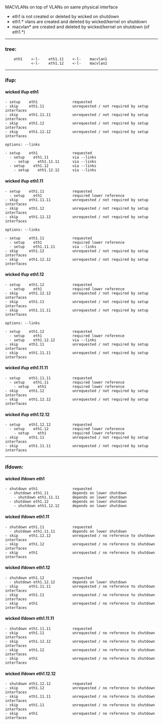 MACVLANs on top of VLANs on same physical interface

- eth1 is not created or deleted by wicked on shutdown
- eth1.* vlans are created and deleted by wicked/kernel on shutdown
- macvlan* are created and deleted by wicked/kernel on shutdown (of eth1.*)

---

### tree:
```
    eth1    <-l-    eth1.11    <-l-    macvlan1
            <-l-    eth1.12    <-l-    macvlan2
```

---

### ifup:

#### wicked ifup eth1

    - setup    eth1                requested
    - skip     eth1.11             unrequested / not required by setup interfaces
    - skip     eth1.11.11          unrequested / not required by setup interfaces
    - skip     eth1.12             unrequested / not required by setup interfaces
    - skip     eth1.12.12          unrequested / not required by setup interfaces

    options: --links

    - setup    eth1                requested
      - setup    eth1.11           via --links
        - setup    eth1.11.11      via --links
      - setup    eth1.12           via --links
        - setup    eth1.12.12      via --links

#### wicked ifup eth1.11

    - setup    eth1.11             requested
      - setup    eth1              required lower reference
    - skip     eth1.11.11          unrequested / not required by setup interfaces
    - skip     eth1.12             unrequested / not required by setup interfaces
    - skip     eth1.12.12          unrequested / not required by setup interfaces

    options: --links

    - setup    eth1.11             requested
      - setup    eth1              required lower reference
      - setup    eth1.11.11        via --links
    - skip     eth1.12             unrequested / not required by setup interfaces
    - skip     eth1.12.12          unrequested / not required by setup interfaces

#### wicked ifup eth1.12

    - setup    eth1.12             requested
      - setup    eth1              required lower reference
    - skip     eth1.12.12          unrequested / not required by setup interfaces
    - skip     eth1.11             unrequested / not required by setup interfaces
    - skip     eth1.11.11          unrequested / not required by setup interfaces

    options: --links

    - setup    eth1.12             requested
      - setup    eth1              required lower reference
      - setup    eth1.12.12        via --links
    - skip     eth1.11             unrequested / not required by setup interfaces
    - skip     eth1.11.11          unrequested / not required by setup interfaces

#### wicked ifup eth1.11.11

    - setup    eth1.11.11          requested
      - setup    eth1.11           required lower reference
        - setup    eth1            required lower reference
    - skip     eth1.12             unrequested / not required by setup interfaces
    - skip     eth1.12.12          unrequested / not required by setup interfaces

#### wicked ifup eth1.12.12

    - setup    eth1.12.12          requested
      - setup    eth1.12           required lower reference
        - setup    eth1            required lower reference
    - skip     eth1.11             unrequested / not required by setup interfaces
    - skip     eth1.11.11          unrequested / not required by setup interfaces

---

### ifdown:

#### wicked ifdown eth1

    - shutdown eth1                requested
      - shutdown eth1.11           depends on lower shutdown
        - shutdown eth1.11.11      depends on lower shutdown
      - shutdown eth1.12           depends on lower shutdown
        - shutdown eth1.12.12      depends on lower shutdown

#### wicked ifdown eth1.11

    - shutdown eth1.11             requested
      - shutdown eth1.11.11        depends on lower shutdown
    - skip     eth1.12.12          unrequested / no reference to shutdown interfaces
    - skip     eth1.12             unrequested / no reference to shutdown interfaces
    - skip     eth1                unrequested / no reference to shutdown interfaces

#### wicked ifdown eth1.12

    - shutdown eth1.12             requested
      - shutdown eth1.12.12        depends on lower shutdown
    - skip     eth1.11.11          unrequested / no reference to shutdown interfaces
    - skip     eth1.11             unrequested / no reference to shutdown interfaces
    - skip     eth1                unrequested / no reference to shutdown interfaces

#### wicked ifdown eth1.11.11

    - shutdown eth1.11.11          requested
    - skip     eth1.11             unrequested / no reference to shutdown interfaces
    - skip     eth1.12.12          unrequested / no reference to shutdown interfaces
    - skip     eth1.12             unrequested / no reference to shutdown interfaces
    - skip     eth1                unrequested / no reference to shutdown interfaces

#### wicked ifdown eth1.12.12

    - shutdown eth1.12.12          requested
    - skip     eth1.12             unrequested / no reference to shutdown interfaces
    - skip     eth1.11.11          unrequested / no reference to shutdown interfaces
    - skip     eth1.11             unrequested / no reference to shutdown interfaces
    - skip     eth1                unrequested / no reference to shutdown interfaces

